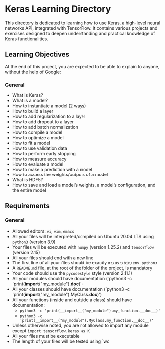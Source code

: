 # Keras Learning Directory

This directory is dedicated to learning how to use Keras, a high-level neural networks API, integrated with TensorFlow. It contains various projects and exercises designed to deepen understanding and practical knowledge of Keras functionalities.

## Learning Objectives

At the end of this project, you are expected to be able to explain to anyone, without the help of Google:

### General

- What is Keras?
- What is a model?
- How to instantiate a model (2 ways)
- How to build a layer
- How to add regularization to a layer
- How to add dropout to a layer
- How to add batch normalization
- How to compile a model
- How to optimize a model
- How to fit a model
- How to use validation data
- How to perform early stopping
- How to measure accuracy
- How to evaluate a model
- How to make a prediction with a model
- How to access the weights/outputs of a model
- What is HDF5?
- How to save and load a model’s weights, a model’s configuration, and the entire model

## Requirements

### General

- Allowed editors: `vi`, `vim`, `emacs`
- All your files will be interpreted/compiled on Ubuntu 20.04 LTS using `python3` (version 3.9)
- Your files will be executed with `numpy` (version 1.25.2) and `tensorflow` (version 2.15)
- All your files should end with a new line
- The first line of all your files should be exactly `#!/usr/bin/env python3`
- A `README.md` file, at the root of the folder of the project, is mandatory
- Your code should use the `pycodestyle` style (version 2.11.1)
- All your modules should have documentation (`python3 -c 'print(__import__("my_module").__doc__)')
- All your classes should have documentation (`python3 -c 'print(__import__("my_module").MyClass.__doc__)')
- All your functions (inside and outside a class) should have documentation:
  - `python3 -c 'print(__import__("my_module").my_function.__doc__)'`
  - `python3 -c 'print(__import__("my_module").MyClass.my_function.__doc__)'`
- Unless otherwise noted, you are not allowed to import any module except `import tensorflow.keras as K`
- All your files must be executable
- The length of your files will be tested using `wc
